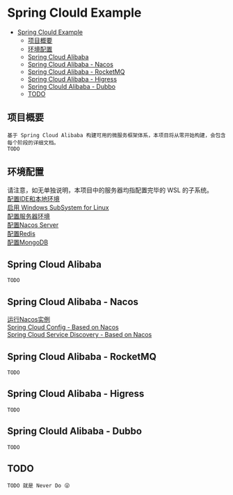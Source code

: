 # Spring Clould Example  

- [Spring Clould Example](#spring-clould-example)
  - [项目概要](#项目概要)
  - [环境配置](#环境配置)
  - [Spring Cloud Alibaba](#spring-cloud-alibaba)
  - [Spring Cloud Alibaba - Nacos](#spring-cloud-alibaba---nacos)
  - [Spring Cloud Alibaba - RocketMQ](#spring-cloud-alibaba---rocketmq)
  - [Spring Cloud Alibaba - Higress](#spring-cloud-alibaba---higress)
  - [Spring Clould Alibaba - Dubbo](#spring-clould-alibaba---dubbo)
  - [TODO](#todo)

## 项目概要

```text
基于 Spring Cloud Alibaba 构建可用的微服务框架体系，本项目将从零开始构建，会包含每个阶段的详细文档。
TODO
```

## 环境配置

请注意，如无单独说明，本项目中的服务器均指配置完毕的 WSL 的子系统。  
[配置IDE和本地环境](./docs/env-setup/ConfigLocalEnvironment.md)  
[启用&nbsp;Windows&nbsp;SubSystem&nbsp;for&nbsp;Linux](./docs/env-setup/EnableWindowsSubSystem.md)  
[配置服务器环境](./docs/env-setup/ConfigServerEnvironment.md)  
[配置Nacos&nbsp;Server](./docs/env-setup/InstallNacos.md)  
[配置Redis]()  
[配置MongoDB]()  

## Spring Cloud Alibaba

```text
TODO
```

## Spring Cloud Alibaba - Nacos

[运行Nacos实例]()  
[Spring&nbsp;Cloud&nbsp;Config&nbsp;-&nbsp;Based&nbsp;on&nbsp;Nacos]()  
[Spring&nbsp;Cloud&nbsp;Service&nbsp;Discovery&nbsp;-&nbsp;Based&nbsp;on&nbsp;Nacos]()  

## Spring Cloud Alibaba - RocketMQ

```text
TODO
```

## Spring Cloud Alibaba - Higress

```text
TODO
```

## Spring Clould Alibaba - Dubbo

```text
TODO
```

## TODO

```text
TODO 就是 Never Do 😜
```
